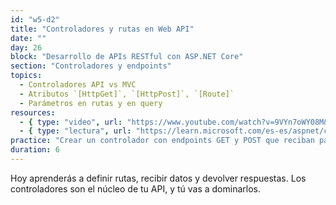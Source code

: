 ```yaml
---
id: "w5-d2"
title: "Controladores y rutas en Web API"
date: ""
day: 26
block: "Desarrollo de APIs RESTful con ASP.NET Core"
section: "Controladores y endpoints"
topics:
  - Controladores API vs MVC
  - Atributos `[HttpGet]`, `[HttpPost]`, `[Route]`
  - Parámetros en rutas y en query
resources:
  - { type: "video", url: "https://www.youtube.com/watch?v=9VYn7oWY08M&t=1201s" }
  - { type: "lectura", url: "https://learn.microsoft.com/es-es/aspnet/core/web-api/action-return-types" }
practice: "Crear un controlador con endpoints GET y POST que reciban parámetros y devuelvan respuestas personalizadas."
duration: 6
---
```


Hoy aprenderás a definir rutas, recibir datos y devolver respuestas. Los controladores son el núcleo de tu API, y tú vas a dominarlos.